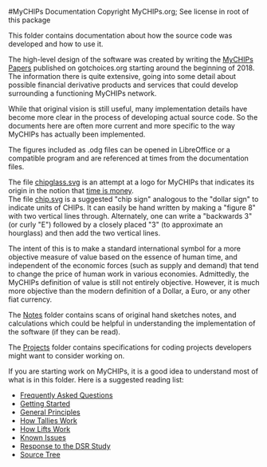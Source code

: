 #MyCHIPs Documentation
Copyright MyCHIPs.org; See license in root of this package

This folder contains documentation about how the source code was developed and
how to use it.

The high-level design of the software was created by writing the
[MyCHIPs Papers](http://gotchoices.org/mychips) published on gotchoices.org 
starting around the beginning of 2018.  The information there is quite 
extensive, going into some detail about possible financial derivative products 
and services that could develop surrounding a functioning MyCHIPs network.

While that original vision is still useful, many implementation details have
become more clear in the process of developing actual source code.  So the
documents here are often more current and more specific to the way MyCHIPs has
actually been implemented.

The figures included as .odg files can be opened in LibreOffice or a compatible 
program and are referenced at times from the documentation files.

The file [chipglass.svg](doc/chipglass.svg) is an attempt at a logo for MyCHIPs 
that indicates its origin in the notion that 
[time is money](http://gotchoices.org/mychips/whychips.html).  
The file [chip.svg](doc/chip.svg) is a suggested
"chip sign" analogous to the "dollar sign" to indicate units of CHIPs. 
It can easily be hand written by making a "figure 8" with two vertical lines through.
Alternately, one can write a "backwards 3" (or curly "E") followed by a closely 
placed "3" (to approximate an hourglass) and then add the two vertical lines.

The intent of this is to make a standard international symbol for a more
objective measure of value based on the essence of human time, and independent 
of the economic forces (such as supply and demand) that tend to change the 
price of human work in various economies.  Admittedly, the MyCHIPs definition 
of value is still not entirely objective.  However, it is much more objective 
than the modern definition of a Dollar, a Euro, or any other fiat currency.

The [Notes](doc/Notes) folder contains scans of original hand sketches notes, and 
calculations which could be helpful in understanding the implementation of the
software (if they can be read).

The [Projects](doc/Proj) folder contains specifications for coding projects 
developers might want to consider working on.

If you are starting work on MyCHIPs, it is a good idea to understand most of what
is in this folder.  Here is a suggested reading list:
- [Frequently Asked Questions](doc/FAQ)
- [Getting Started](doc/Development)
- [General Principles](doc/General)
- [How Tallies Work](doc/Tallies)
- [How Lifts Work](doc/Lifts)
- [Known Issues](doc/Bugs)
- [Response to the DSR Study](doc/Safety)
- [Source Tree](doc/Sources)
